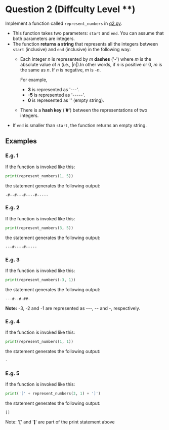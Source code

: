 # Question 2 (Diffculty Level **)

Implement a function called `represent_numbers` in [q2.py](../Original/q2.py).

- This function takes two parameters: `start` and `end`. You can assume that both parameters are integers.
- The function **returns a string** that represents all the integers between `start` (inclusive) and `end` (inclusive) in the following way:
  - Each integer *n* is represented by *m* **dashes** ('-') where *m* is the absolute value of *n* (i.e., |*n*|).In other words, if *n* is positive or 0, *m* is the same as *n*. If *n* is negative, *m* is *-n*.

    For example,
    - **3** is represented as '---'.
    - **-5** is represented as '-----'.
    - **0** is represented as '' (empty string).
  - There is a **hash key** ('**#**') between the representations of two integers.
- If `end` is smaller than `start`, the function returns an empty string.

## Examples

### E.g. 1

If the function is invoked like this:
  
```python
print(represent_numbers(1, 5))
```

the statement generates the following output:

```code
-#--#---#----#-----
```

### E.g. 2

If the function is invoked like this:

```python
print(represent_numbers(3, 5))
```

the statement generates the following output:

```code
---#----#-----
```

### E.g. 3

If the function is invoked like this:

```python
print(represent_numbers(-3, 1))
```

the statement generates the following output:

```code
---#--#-##-
```

**Note:** -3, -2 and -1 are represented as ---, -- and -, respectively.

### E.g. 4

If the function is invoked like this:

```python
print(represent_numbers(1, 1))
```

the statement generates the following output:

```code
-
```

### E.g. 5

If the function is invoked like this:

```python
print('[' + represent_numbers(3, 1) + ']')
```

the statement generates the following output:

```code
[]
```

Note: '**[**' and '**]**' are part of the print statement above
